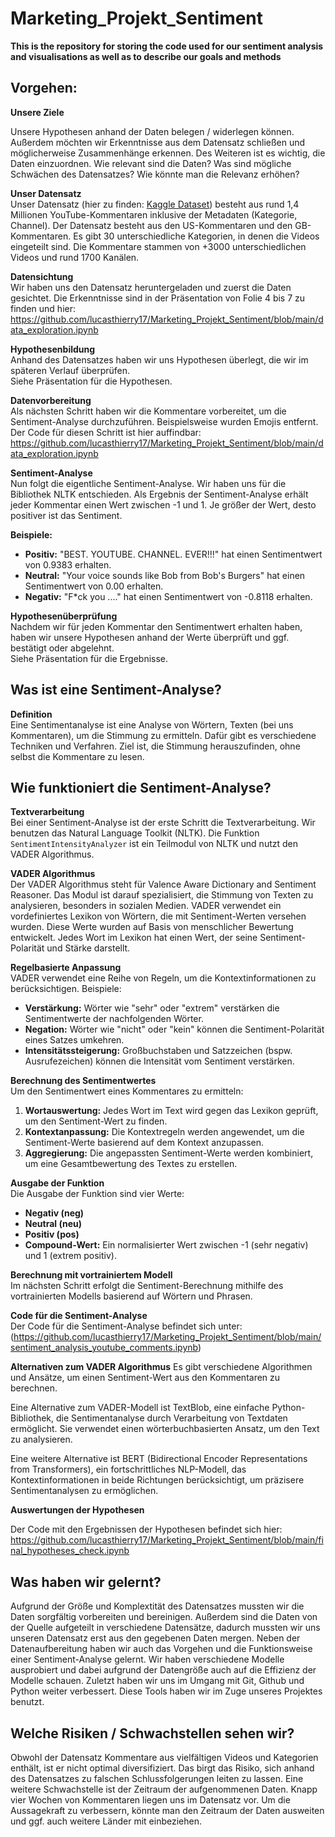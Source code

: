 # Marketing_Projekt_Sentiment
**This is the repository for storing the code used for our sentiment analysis and visualisations as well as to describe our goals and methods**

## Vorgehen:

**Unsere Ziele**

Unsere Hypothesen anhand der Daten belegen / widerlegen können. Außerdem möchten wir Erkenntnisse aus dem Datensatz schließen und möglicherweise Zusammenhänge erkennen.
Des Weiteren ist es wichtig, die Daten einzuordnen. Wie relevant sind die Daten? Was sind mögliche Schwächen des Datensatzes? Wie könnte man die Relevanz erhöhen?

**Unser Datensatz**  
Unser Datensatz (hier zu finden: [Kaggle Dataset](https://www.kaggle.com/datasets/datasnaek/youtube?select=USvideos.csv)) besteht aus rund 1,4 Millionen YouTube-Kommentaren inklusive der Metadaten (Kategorie, Channel). Der Datensatz besteht aus den US-Kommentaren und den GB-Kommentaren. Es gibt 30 unterschiedliche Kategorien, in denen die Videos eingeteilt sind. Die Kommentare stammen von +3000 unterschiedlichen Videos und rund 1700 Kanälen.

**Datensichtung**  
Wir haben uns den Datensatz heruntergeladen und zuerst die Daten gesichtet. Die Erkenntnisse sind in der Präsentation von Folie 4 bis 7 zu finden und hier:  
https://github.com/lucasthierry17/Marketing_Projekt_Sentiment/blob/main/data_exploration.ipynb

**Hypothesenbildung**  
Anhand des Datensatzes haben wir uns Hypothesen überlegt, die wir im späteren Verlauf überprüfen.  
Siehe Präsentation für die Hypothesen.

**Datenvorbereitung**  
Als nächsten Schritt haben wir die Kommentare vorbereitet, um die Sentiment-Analyse durchzuführen. Beispielsweise wurden Emojis entfernt.  
Der Code für diesen Schritt ist hier auffindbar:  
https://github.com/lucasthierry17/Marketing_Projekt_Sentiment/blob/main/data_exploration.ipynb

**Sentiment-Analyse**  
Nun folgt die eigentliche Sentiment-Analyse. Wir haben uns für die Bibliothek NLTK entschieden. Als Ergebnis der Sentiment-Analyse erhält jeder Kommentar einen Wert zwischen -1 und 1. Je größer der Wert, desto positiver ist das Sentiment. 

**Beispiele:**
- **Positiv:** "BEST. YOUTUBE. CHANNEL. EVER!!!" hat einen Sentimentwert von 0.9383 erhalten.
- **Neutral:** "Your voice sounds like Bob from Bob's Burgers" hat einen Sentimentwert von 0.00 erhalten.
- **Negativ:** "F*ck you ...." hat einen Sentimentwert von -0.8118 erhalten.

**Hypothesenüberprüfung**  
Nachdem wir für jeden Kommentar den Sentimentwert erhalten haben, haben wir unsere Hypothesen anhand der Werte überprüft und ggf. bestätigt oder abgelehnt.  
Siehe Präsentation für die Ergebnisse.

## Was ist eine Sentiment-Analyse?

**Definition**  
Eine Sentimentanalyse ist eine Analyse von Wörtern, Texten (bei uns Kommentaren), um die Stimmung zu ermitteln. Dafür gibt es verschiedene Techniken und Verfahren. Ziel ist, die Stimmung herauszufinden, ohne selbst die Kommentare zu lesen.

## Wie funktioniert die Sentiment-Analyse?

**Textverarbeitung**  
Bei einer Sentiment-Analyse ist der erste Schritt die Textverarbeitung. Wir benutzen das Natural Language Toolkit (NLTK). Die Funktion `SentimentIntensityAnalyzer` ist ein Teilmodul von NLTK und nutzt den VADER Algorithmus.

**VADER Algorithmus**  
Der VADER Algorithmus steht für Valence Aware Dictionary and Sentiment Reasoner. Das Modul ist darauf spezialisiert, die Stimmung von Texten zu analysieren, besonders in sozialen Medien. VADER verwendet ein vordefiniertes Lexikon von Wörtern, die mit Sentiment-Werten versehen wurden. Diese Werte wurden auf Basis von menschlicher Bewertung entwickelt. Jedes Wort im Lexikon hat einen Wert, der seine Sentiment-Polarität und Stärke darstellt.

**Regelbasierte Anpassung**  
VADER verwendet eine Reihe von Regeln, um die Kontextinformationen zu berücksichtigen. Beispiele:
- **Verstärkung:** Wörter wie "sehr" oder "extrem" verstärken die Sentimentwerte der nachfolgenden Wörter.
- **Negation:** Wörter wie "nicht" oder "kein" können die Sentiment-Polarität eines Satzes umkehren.
- **Intensitätssteigerung:** Großbuchstaben und Satzzeichen (bspw. Ausrufezeichen) können die Intensität vom Sentiment verstärken.

**Berechnung des Sentimentwertes**  
Um den Sentimentwert eines Kommentares zu ermitteln:
1. **Wortauswertung:** Jedes Wort im Text wird gegen das Lexikon geprüft, um den Sentiment-Wert zu finden.
2. **Kontextanpassung:** Die Kontextregeln werden angewendet, um die Sentiment-Werte basierend auf dem Kontext anzupassen.
3. **Aggregierung:** Die angepassten Sentiment-Werte werden kombiniert, um eine Gesamtbewertung des Textes zu erstellen.

**Ausgabe der Funktion**  
Die Ausgabe der Funktion sind vier Werte:
- **Negativ (neg)**
- **Neutral (neu)**
- **Positiv (pos)**
- **Compound-Wert:** Ein normalisierter Wert zwischen -1 (sehr negativ) und 1 (extrem positiv).

**Berechnung mit vortrainiertem Modell**  
Im nächsten Schritt erfolgt die Sentiment-Berechnung mithilfe des vortrainierten Modells basierend auf Wörtern und Phrasen.

**Code für die Sentiment-Analyse**  
Der Code für die Sentiment-Analyse befindet sich unter:  
(https://github.com/lucasthierry17/Marketing_Projekt_Sentiment/blob/main/sentiment_analysis_youtube_comments.ipynb)

**Alternativen zum VADER Algorithmus**
Es gibt verschiedene Algorithmen und Ansätze, um einen Sentiment-Wert aus den Kommentaren zu berechnen. 

Eine Alternative zum VADER-Modell ist TextBlob, eine einfache Python-Bibliothek, die Sentimentanalyse durch Verarbeitung von Textdaten ermöglicht. 
Sie verwendet einen wörterbuchbasierten Ansatz, um den Text zu analysieren. 

Eine weitere Alternative ist BERT (Bidirectional Encoder Representations from Transformers), ein fortschrittliches NLP-Modell, das Kontextinformationen
in beide Richtungen berücksichtigt, um präzisere Sentimentanalysen zu ermöglichen.

**Auswertungen der Hypothesen**

Der Code mit den Ergebnissen der Hypothesen befindet sich hier:
https://github.com/lucasthierry17/Marketing_Projekt_Sentiment/blob/main/final_hypotheses_check.ipynb


## Was haben wir gelernt?
Aufgrund der Größe und Komplextität des Datensatzes mussten wir die Daten sorgfältig vorbereiten und bereinigen. Außerdem sind die Daten von der Quelle aufgeteilt in 
verschiedene Datensätze, dadurch mussten wir uns unseren Datensatz erst aus den gegebenen Daten mergen. 
Neben der Datenaufbereitung haben wir auch das Vorgehen und die Funktionsweise einer Sentiment-Analyse gelernt. Wir haben verschiedene Modelle ausprobiert und dabei aufgrund der Datengröße auch auf die Effizienz der Modelle schauen. 
Zuletzt haben wir uns im Umgang mit Git, Github und Python weiter verbessert. Diese Tools haben wir im Zuge unseres Projektes benutzt.

## Welche Risiken / Schwachstellen sehen wir?
Obwohl der Datensatz Kommentare aus vielfältigen Videos und Kategorien enthält, ist er nicht optimal diversifiziert. Das birgt das Risiko, sich anhand des Datensatzes zu 
falschen Schlussfolgerungen leiten zu lassen. 
Eine weitere Schwachstelle ist der Zeitraum der aufgenommenen Daten. Knapp vier Wochen von Kommentaren liegen uns im Datensatz vor. Um die Aussagekraft zu verbessern, könnte man den Zeitraum der Daten ausweiten und ggf. auch weitere Länder mit einbeziehen. 









